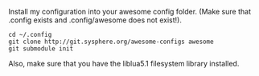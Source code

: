 Install my configuration into your awesome config folder. (Make sure that 
.config exists and .config/awesome does not exist!).

    cd ~/.config
    git clone http://git.sysphere.org/awesome-configs awesome
    git submodule init

Also, make sure that you have the liblua5.1 filesystem library installed.

